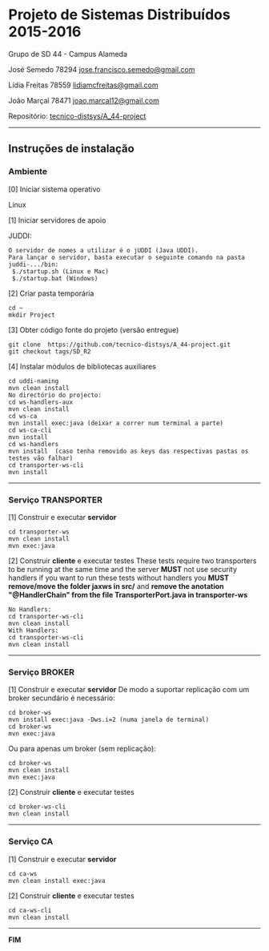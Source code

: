 # Projeto de Sistemas Distribuídos 2015-2016 #

Grupo de SD 44 - Campus Alameda

José Semedo   78294 jose.francisco.semedo@gmail.com

Lídia Freitas 78559 lidiamcfreitas@gmail.com

João Marçal   78471 joao.marcal12@gmail.com


Repositório:
[tecnico-distsys/A_44-project](https://github.com/tecnico-distsys/A_44-project)

-------------------------------------------------------------------------------

## Instruções de instalação 


### Ambiente

[0] Iniciar sistema operativo

Linux


[1] Iniciar servidores de apoio

JUDDI:
```
O servidor de nomes a utilizar é o jUDDI (Java UDDI).
Para lançar o servidor, basta executar o seguinte comando na pasta juddi-.../bin:
 $./startup.sh (Linux e Mac)
 $./startup.bat (Windows)
```


[2] Criar pasta temporária

```
cd ~
mkdir Project
```


[3] Obter código fonte do projeto (versão entregue)

```
git clone  https://github.com/tecnico-distsys/A_44-project.git
git checkout tags/SD_R2
```


[4] Instalar módulos de bibliotecas auxiliares

```
cd uddi-naming
mvn clean install
No directório do projecto:
cd ws-handlers-aux
mvn clean install
cd ws-ca
mvn install exec:java (deixar a correr num terminal a parte)
cd ws-ca-cli
mvn install
cd ws-handlers
mvn install  (caso tenha removido as keys das respectivas pastas os testes vão falhar)
cd transporter-ws-cli
mvn install

```

-------------------------------------------------------------------------------

### Serviço TRANSPORTER

[1] Construir e executar **servidor**

```
cd transporter-ws
mvn clean install
mvn exec:java
```

[2] Construir **cliente** e executar testes
These tests require two transporters to be running at the same time and the server **MUST** not use security handlers
if you want to run these tests without handlers you **MUST remove/move the folder jaxws in src/** and **remove the anotation "@HandlerChain" from the file TransporterPort.java in transporter-ws**

```
No Handlers:
cd transporter-ws-cli
mvn clean install
With Handlers:
cd transporter-ws-cli
mvn clean install
```



-------------------------------------------------------------------------------

### Serviço BROKER

[1] Construir e executar **servidor**
De modo a suportar replicação com um broker secundário é necessário:
```
cd broker-ws
mvn install exec:java -Dws.i=2 (numa janela de terminal)
cd broker-ws
mvn exec:java
```

Ou para apenas um broker (sem replicação):
```
cd broker-ws
mvn clean install
mvn exec:java
```


[2] Construir **cliente** e executar testes

```
cd broker-ws-cli
mvn clean install
```


-------------------------------------------------------------------------------

### Serviço CA

[1] Construir e executar **servidor**

```
cd ca-ws
mvn clean install exec:java
```

[2] Construir **cliente** e executar testes

```
cd ca-ws-cli
mvn clean install
```

-------------------------------------------------------------------------------
**FIM**
